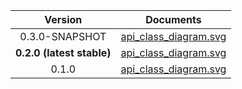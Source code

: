 | Version | Documents |
|:---:|---|
| 0.3.0-SNAPSHOT | [api_class_diagram.svg](0.3.0-SNAPSHOT/api_class_diagram.svg)<br/> |
| **0.2.0 (latest stable)** | [api_class_diagram.svg](latest-stable/api_class_diagram.svg)<br/> |
| 0.1.0 | [api_class_diagram.svg](0.1.0/api_class_diagram.svg)<br/> |

